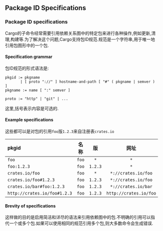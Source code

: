 ## Package ID Specifications

### Package ID specifications

Cargo的子命令经常需要引用依赖关系图中的特定包来进行各种操作,例如更新,清理,构建等.为了解决这个问题,Cargo支持包ID规范.规范是一个字符串,用于唯一地引用包图形中的一个包.

#### Specification grammar

包ID规范的形式语法是:

```notrust
pkgid := pkgname
       | [ proto "://" ] hostname-and-path [ "#" ( pkgname | semver ) ]
pkgname := name [ ":" semver ]

proto := "http" | "git" | ...
```

这里,括号表示内容是可选的.

#### Example specifications

这些都可以是对包的引用`foo`版`1.2.3`来自注册表`crates.io`

| pkgid | 名称 | 版 | 网址 |
| :---- | :-: | :-: | :-: |
| `foo` | `foo` | `*` | `*` |
| `foo:1.2.3` | `foo` | `1.2.3` | `*` |
| `crates.io/foo` | `foo` | `*` | `*://crates.io/foo` |
| `crates.io/foo#1.2.3` | `foo` | `1.2.3` | `*://crates.io/foo` |
| `crates.io/bar#foo:1.2.3` | `foo` | `1.2.3` | `*://crates.io/bar` |
| `http://crates.io/foo#1.2.3` | `foo` | `1.2.3` | `http://crates.io/foo` |

#### Brevity of specifications

这样做的目的是启用简洁和详尽的语法来引用依赖图中的包.不明确的引用可以指代一个或多个包.如果可以使用相同的规范引用多个包,则大多数命令会生成错误.
